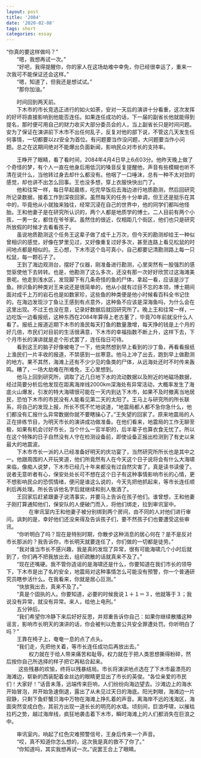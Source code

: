 ```yaml
---
layout: post
title: '2084'
date: '2020-02-08'
tags: short
categories: essay
---
```

“你真的要这样做吗？”<br>
　　“嗯，我想再试一次。”<br>
　　“好吧，我得提醒你，你的家人在这场劫难中幸免，你已经很幸运了，重来一次我可不能保证还会这样。”<br>
　　“嗯，知道了，但我还是想试试。”<br>
　　“那你加油。”<br>

　　时间回到两天前。<br>
　　下木市的市长竞选正进行的如火如荼，安对一天后的演讲十分看重，这次发挥的好坏将直接影响到他能否连任。如果连任成功的话，下一届的副省长他就能得到提名，那时便可用自己的财力收买大部分委员会的人，当上副省长只是时间问题。安为了保证在演讲前下木市不出任何乱子，反复对他的部下说，不管这几天发生任何事情，一切都要以zz安全为首位。有问题要当作没问题，大问题要当作小问题。总之在这期间绝对不能爆出负面新闻，影响民众对市长的支持率。<br>

　　王睁开了眼睛，看了看时间，2084年4月4日早上6点03分。他昨天晚上做了个奇怪的梦，有个人一直在他身后用低沉的嗓音反复提醒他，声音有些模糊也听不清在说什么，当他转过身去却什么都没有。他咽了一口唾沫，总有一种不太对劲的感觉，却也讲不出怎么回事。王也没多想，穿上衣服快快出门了。<br>
　　他和往常一样，每日早起晨练，吃完早饭后去海边进行地质勘测，然后回研究所记录数据，接着工作到深夜回家。虽然每天的任务十分单调，但王还是挺乐在其中的，毕竟他从小就独来独往，经常沉浸在自己的世界中，他的同学们都叫他怪胎。王和他妻子是在研究所认识的，两个人都是地质学的博士。二人目前有两个小孩，一男一女，都住在爷爷家。虽然住的很近，仅相距几个街区，他们也只是研究所放假的时候才去看看孩子。<br>
　　虽说地质勘测这个任务王这辈子做了成千上万次，但今天的勘测却给王一种似曾相识的感觉，好像在梦里见过，又好像重复过好多次，甚至连路上看见松鼠的时间地点都是相似的。王心想，下木市这个岛可真小，自己都要记清勘测路上每一只松鼠，每一颗石子了。<br>
　　王到了海边观测台，摆好了仪器，刚准备进行勘测，心里突然有一股强烈的感觉驱使他下去转转。也是，他勘测了这么多次，还没有那一次好好欣赏过这海滩美景呢。他走到浅水区，发现脚下有几条奇怪的鱼的尸体，拿起一看，应该是沙丁鱼。辨识鱼的种类对王来说还是很简单的，他从小就有过目不忘的本领，博士期间面对成千上万的岩石也是如数家珍，这些鱼的种类便是他小时候看百科全书记住的。在海边发现沙丁鱼让王感到有点意外，这种鱼不应该是深海鱼吗，为什么会在这里出现。不过王也没在意，记录好数据后就回研究所了。晚上王和往常一样，一边吃饭一边看报纸，这种东西在2084年算得上老古董了，毕竟70年前就没什么人看了。报纸上报道近期下木市的渔民每天打鱼的数量激增，每天挣的钱是上个月的好几倍，市民们对目前的生活很满意，下木市的幸福指数不断上升，这样下去，下个月市长的演讲就是走个形式罢了，连任指日可待。<br>
　　看到这王的脑子好像被电了一下，他突然想到早上看到的沙丁鱼，再看看报纸上渔民们一片丰收的报道，不禁感到一丝寒意。他马上冲了出去，跑到早上做勘测的地方。果不其然，海滩上还有不少少见的鱼类的尸体，从远海处还时不时传来轰鸣。糟了，一场大劫难在所难免，王心里想到。<br>
　　他马上回到研究所，调取了近几日地下水的流动数据以及附近的地磁场数据，经过简要分析后他发现在距离海岸线2000km深海处有异常活动，大概率发生了海底火山爆发，引发的特大海啸很可能在一天内到达下木市，如果不及时撤离当地居民，恐怕下木市的市民没有人能看见第二天的太阳了。王马上与研究所的所长联系，将自己的发现上报，所长不慌不忙地说道，“地震局都人都不急你急什么，他们都没有汇报什么异常数据你就不要瞎操心了。”王失望的回家了。原来地震局的人正在排练节目，为明天市长的演讲成功做准备。在他们看来，地震局的工作无聊至极，如果有机会讨好市长，当个什么一官半职的，后半辈子也算衣食无忧了。所以在这个特殊的日子自然没有人守在检测设备前，即使设备正报出检测到了有史以来最大的地震波。<br>
　　下木市市长一派的人已经准备好明天的庆功宴了，当然研究所所长也是其中之一。他跟周围的人开玩笑道，他们所竟然有人在今天这个日子说将会有什么大海啸来临，像痴人说梦，下木市已经几十年来都没有过自然灾害了，真是读书读傻了。说者无意听者有心，保安处处长可不想在这个日子有这种事情影响市长的心情，更不想影响民众的恐慌情绪，便问是谁这么说的，今天先把他抓起来，等市长连任顺利后再处理。所长告诉他名字后就继续和别人敬酒了。<br>
　　王回家后赶紧跟妻子说清事实，并要马上告诉在孩子他们。谁曾想，王和他妻子刚打算通知他们，保安队的人便破门而入，将他们绑走，拉到审讯室中。<br>
　　
　　在审讯室内王和他妻子被分别绑到两个房间，由不同的人对他们进行审问。讽刺的是，幸好他们还没来得及告诉孩子们，要不然孩子们也要遭受这些审讯。<br>
　　“你听明白了吗？现在是特别时期，你散步这种消息的居心何在？是不是反对市长那派的？我告诉你，市长明天就要连任了，你们做的一切都是徒劳。”<br>
　　“我对谁当市长不感兴趣，我是真的发现了异常，很有可能海啸几个小时后就到了，你们再不把我放出去，组织疏散的话就真来不及了。”<br>
　　“现在还嘴硬。我不管你造谣的是海啸还是什么，你要知道在我们市长的领导下，下木市是出了名的安全，地震局对这种事情怎么可能没有预警，你一个普通研究员瞎参活什么。在我看来，你就是居心叵测。”<br>
　　“快放我出去，真来不及了。”<br>
　　“真是个固执的人。你要知道，必要的时候我说１＋１＝３，他就等于３；我说没有异常，就没有异常。来人，给他上电刑。”<br>
　　五分钟后。<br>
　　“我们希望你冷静下来后好好反思，并郑重告诉你自己：如果你继续散播这种谣言，影响市长明天的演讲的话，你会被判以危害公共安全罪遭处罚。你听明白了吗？”<br>
　　王靠在椅子上，奄奄一息的点了点头。<br>
　　“我们走，先把他关着，等市长连任成功后再放出去。”<br>
　　
　　权力就在于给人带来痛苦和耻辱。权力就在于把人类思想撕得粉碎，然后按你自己所选择的样子把它再粘合起来。<br>
　　
    这些残暴的欢愉，终将以残暴结局。市长将演讲地点选在了下木市最漂亮的海滩边，崭新的西装配着金丝边的眼睛更显出了市长的英俊。“各位亲爱的市民们！大家好！”话音未落，远端传来巨响，人们纷纷向海边望去。沙滩边上的海水开始冒泡，并开始急速倒退，露出了从未见过天日的海底。阳光刺眼，海滩边一片寂静，只剩下鱼虾蟹贝海中万物在海滩上挣扎着的声音。离海岸不远的浅海区，海面突然变成白色，其前方出现一道长长的明亮的水墙。顷刻间，巨浪呼啸，以摧枯拉朽之势，越过海岸线，疯狂地袭击着下木市，瞬时海滩上的人们都消失在巨浪之中。<br>

　　审讯室内，响起了红色灾难预警信号，王身后传来一个声音。<br>
　　“哎，真不知道你怎么想的，这次我是真的救不了你了。”<br>
　　“你知道吗，其实我想再试一次。”说罢王合上了眼睛。<br>